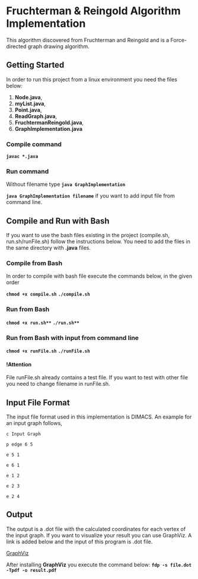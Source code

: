 # Fruchterman & Reingold Algorithm Implementation

This algorithm discovered from Fruchterman and Reingold and is a Force-directed
graph drawing algorithm. 

## Getting Started

In order to run this project from a linux environment you need the files below:

1. **Node.java**, 
2. **myList.java**,
3. **Point.java**,
4. **ReadGraph.java**,
5. **FruchtermanReingold.java**,
6. **GraphImplementation.java**

### Compile command
**`
javac *.java
`**

### Run command
Without filename type 
**```java GraphImplementation```** 

**```java GraphImplementation filename```**
if you want to add input file from command line.

## Compile and Run with Bash
If you want to use the bash files existing in the project (compile.sh, 
run.sh/runFile.sh) follow the instructions below. You need to add the files in
the same directory with **.java** files.

### Compile from Bash
In order to compile with bash file execute the commands below, in the given order

**`chmod +x compile.sh`**
**```./compile.sh```**

### Run from Bash

**```chmod +x run.sh**```**
**```./run.sh**```**


### Run from Bash with input from command line
**```chmod +x runFile.sh```**
**```./runFile.sh```**

#### !Attention
File runFile.sh already contains a test file. If you want to test with other
file you need to change filename in runFile.sh.

## Input File Format
The input file format used in this implementation is DIMACS. An example for an 
input graph follows,
```
c Input Graph

p edge 6 5

e 5 1

e 6 1

e 1 2 

e 2 3

e 2 4
```

## Output
The output is a .dot file with the calculated coordinates for each vertex of the 
input graph. If you want to visualize your result you can use GraphViz. A link is
added below and the input of this program is .dot file.

 [GraphViz](https://www.graphviz.org/)

After installing **GraphViz** you execute the command below:
**`fdp -s file.dot -Tpdf -o result.pdf`** 

